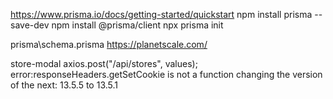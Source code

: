 https://www.prisma.io/docs/getting-started/quickstart
npm install prisma --save-dev
npm install @prisma/client
npx prisma init

prisma\schema.prisma
https://planetscale.com/

store-modal
axios.post("/api/stores", values);
error:responseHeaders.getSetCookie is not a function
changing the version of the next: 13.5.5 to 13.5.1